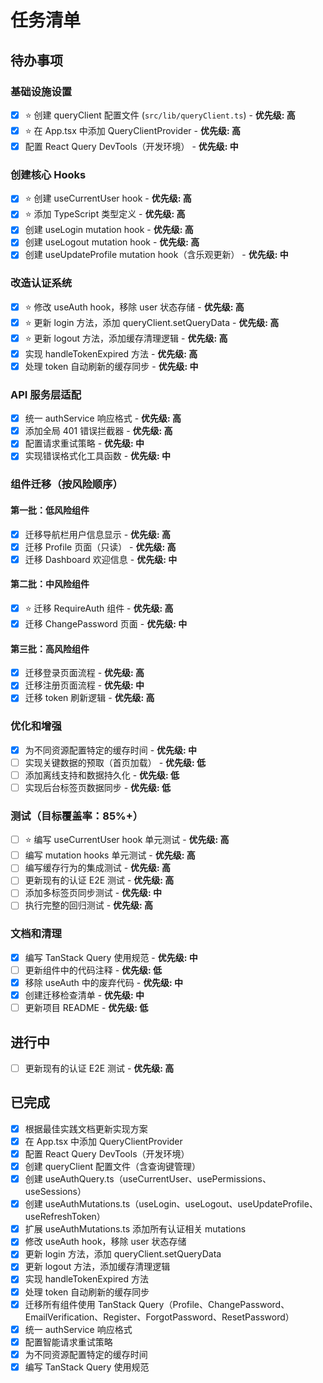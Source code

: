 # 任务清单

## 待办事项

### 基础设施设置
- [x] ⭐ 创建 queryClient 配置文件 (`src/lib/queryClient.ts`) - **优先级: 高**
- [x] ⭐ 在 App.tsx 中添加 QueryClientProvider - **优先级: 高**
- [x] 配置 React Query DevTools（开发环境） - **优先级: 中**

### 创建核心 Hooks
- [x] ⭐ 创建 useCurrentUser hook - **优先级: 高**
- [x] ⭐ 添加 TypeScript 类型定义 - **优先级: 高**
- [x] 创建 useLogin mutation hook - **优先级: 高**
- [x] 创建 useLogout mutation hook - **优先级: 高**
- [x] 创建 useUpdateProfile mutation hook（含乐观更新） - **优先级: 中**

### 改造认证系统
- [x] ⭐ 修改 useAuth hook，移除 user 状态存储 - **优先级: 高**
- [x] ⭐ 更新 login 方法，添加 queryClient.setQueryData - **优先级: 高**
- [x] ⭐ 更新 logout 方法，添加缓存清理逻辑 - **优先级: 高**
- [x] 实现 handleTokenExpired 方法 - **优先级: 高**
- [x] 处理 token 自动刷新的缓存同步 - **优先级: 中**

### API 服务层适配
- [x] 统一 authService 响应格式 - **优先级: 高**
- [x] 添加全局 401 错误拦截器 - **优先级: 高**
- [x] 配置请求重试策略 - **优先级: 中**
- [x] 实现错误格式化工具函数 - **优先级: 中**

### 组件迁移（按风险顺序）
#### 第一批：低风险组件
- [x] 迁移导航栏用户信息显示 - **优先级: 高**
- [x] 迁移 Profile 页面（只读） - **优先级: 高**
- [x] 迁移 Dashboard 欢迎信息 - **优先级: 中**

#### 第二批：中风险组件
- [x] ⭐ 迁移 RequireAuth 组件 - **优先级: 高**
- [x] 迁移 ChangePassword 页面 - **优先级: 中**

#### 第三批：高风险组件
- [x] 迁移登录页面流程 - **优先级: 高**
- [x] 迁移注册页面流程 - **优先级: 中**
- [x] 迁移 token 刷新逻辑 - **优先级: 高**

### 优化和增强
- [x] 为不同资源配置特定的缓存时间 - **优先级: 中**
- [ ] 实现关键数据的预取（首页加载） - **优先级: 低**
- [ ] 添加离线支持和数据持久化 - **优先级: 低**
- [ ] 实现后台标签页数据同步 - **优先级: 低**

### 测试（目标覆盖率：85%+）
- [ ] ⭐ 编写 useCurrentUser hook 单元测试 - **优先级: 高**
- [ ] 编写 mutation hooks 单元测试 - **优先级: 高**
- [ ] 编写缓存行为的集成测试 - **优先级: 高**
- [ ] 更新现有的认证 E2E 测试 - **优先级: 高**
- [ ] 添加多标签页同步测试 - **优先级: 中**
- [ ] 执行完整的回归测试 - **优先级: 高**

### 文档和清理
- [x] 编写 TanStack Query 使用规范 - **优先级: 中**
- [ ] 更新组件中的代码注释 - **优先级: 低**
- [x] 移除 useAuth 中的废弃代码 - **优先级: 中**
- [x] 创建迁移检查清单 - **优先级: 中**
- [ ] 更新项目 README - **优先级: 低**

## 进行中
- [ ] 更新现有的认证 E2E 测试 - **优先级: 高**

## 已完成
- [x] 根据最佳实践文档更新实现方案
- [x] 在 App.tsx 中添加 QueryClientProvider
- [x] 配置 React Query DevTools（开发环境）
- [x] 创建 queryClient 配置文件（含查询键管理）
- [x] 创建 useAuthQuery.ts（useCurrentUser、usePermissions、useSessions）
- [x] 创建 useAuthMutations.ts（useLogin、useLogout、useUpdateProfile、useRefreshToken）
- [x] 扩展 useAuthMutations.ts 添加所有认证相关 mutations
- [x] 修改 useAuth hook，移除 user 状态存储
- [x] 更新 login 方法，添加 queryClient.setQueryData
- [x] 更新 logout 方法，添加缓存清理逻辑
- [x] 实现 handleTokenExpired 方法
- [x] 处理 token 自动刷新的缓存同步
- [x] 迁移所有组件使用 TanStack Query（Profile、ChangePassword、EmailVerification、Register、ForgotPassword、ResetPassword）
- [x] 统一 authService 响应格式
- [x] 配置智能请求重试策略
- [x] 为不同资源配置特定的缓存时间
- [x] 编写 TanStack Query 使用规范